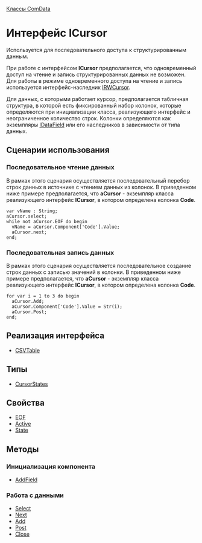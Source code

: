 ﻿---
Keywords: ICursor
Link: .ICursor
---

[Классы ComData](topic:.Custom.ComData.Default)

# Интерфейс ICursor

Используется для последовательного доступа к структурированным данным.

При работе с интерфейсом **ICursor** предполагается, что одновременный доступ на чтение и запись структурированных
данных не возможен. Для работы в режиме одновременного доступа на чтение и запись используется интерфейс-наследник
[IRWCursor](..\IRWCursor.Default "Интерфейс IRWCursor").

Для данных, с которыми работает курсор, предполагается табличная структура, в которой есть фиксированный
набор колонок, которые определяются при инициализации класса, реализующего интерфейс и неограниченное
количество строк. Колонки определяются как экземпляры [IDataField](..\IDataField "Компонент IDataField")
или его наследников в зависимости от типа данных.

## Сценарии использования

### Последовательное чтение данных

В рамках этого сценария осуществляется последовательный перебор строк данных в источнике с чтением данных из колонок.
В приведенном ниже примере предполагается, что **aCursor** - экземпляр класса реализующего интерфейс **ICursor**,
в котором определена колонка **Code**.

    var vName : String;
    aCursor.select;
    while not aCursor.EOF do begin
      vName = aCursor.Component['Code'].Value;
      aCursor.next;
    end;

### Последовательная запись данных

В рамках этого сценария осуществляется последовательное создание строк данных с записью значений в колонки.
В приведенном ниже примере предполагается, что **aCursor** - экземпляр класса реализующего интерфейс **ICursor**,
в котором определена колонка **Code**.

    for var i = 1 to 3 do begin
      aCursor.Add;
      aCursor.Component['Code'].Value = Str(i);
      aCursor.Post;
    end;

## Реализация интерфейса

* [CSVTable](..\CSVTable "Компонент CSVTable")

## Типы

* [CursorStates](CursorStates)

## Свойства

* [EOF](EOF)
* [Active](Active)
* [State](State)

## Методы

### Инициализация компонента

* [AddField](AddField)

### Работа с данными

* [Select](Select)
* [Next](Next)
* [Add](Add)
* [Post](Post)
* [Close](Close)
